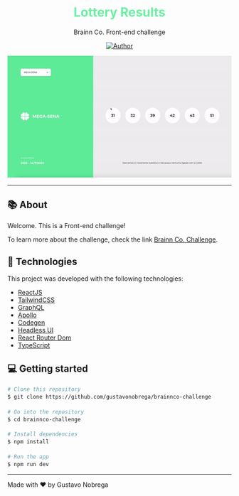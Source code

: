 <h1 align='center' style="color:#6BEFA3">
    Lottery Results
</h1>

<p align="center">Brainn Co. Front-end challenge</p>

<p align="center">
   <a href="https://github.com/gustavonobrega">
    <img src="https://img.shields.io/badge/author-gustavonobrega-6BEFA3" alt="Author">
   </a>
</p>

<p align="center">
  <img src="src/assets/brainnco.gif">
</p>

<hr />

## 📚 About

Welcome. This is a Front-end challenge!

To learn more about the challenge, check the link [Brainn Co. Challenge](https://github.com/brainnco-exs/readme-frontend).


## 🚀 Technologies

This project was developed with the following technologies:

- [ReactJS](https://reactjs.org/)
- [TailwindCSS](https://tailwindcss.com/)
- [GraphQL](https://graphql.org/)
- [Apollo](https://www.apollographql.com/)
- [Codegen](https://www.graphql-code-generator.com/)
- [Headless UI](https://headlessui.com/)
- [React Router Dom](https://reactrouter.com/)
- [TypeScript](https://www.typescriptlang.org/)

## 💻  Getting started

```bash
# Clone this repository
$ git clone https://github.com/gustavonobrega/brainnco-challenge

# Go into the repository
$ cd brainnco-challenge

# Install dependencies
$ npm install

# Run the app
$ npm run dev
```

---

Made with ♥ by Gustavo Nobrega